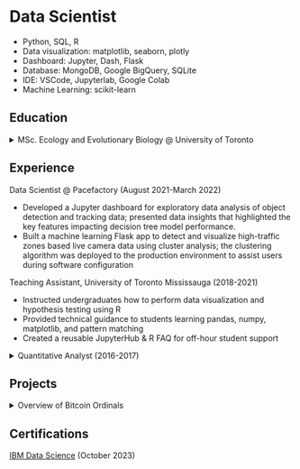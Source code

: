 # Data Scientist
- Python, SQL, R
- Data visualization: matplotlib, seaborn, plotly
- Dashboard: Jupyter, Dash, Flask
- Database: MongoDB, Google BigQuery, SQLite
- IDE: VSCode, Jupyterlab, Google Colab
- Machine Learning: scikit-learn


## Education
<details>
  <summary>MSc. Ecology and Evolutionary Biology @ University of Toronto</summary>

  
  - Optimized wet lab experimental protocols via A/B and multivariate testing
  - Cleaned and transformed relational data for visualization and pattern identification
  - Derived experimental insights using statistical techniques (regression, bootstrap, PCA)
  - Established reproducible data workflows with Bash and Python using Snakemake
  - Processed large-scale simulated resamples using CPU parallel processing for population genetics statistics estimation

    
</details>


## Experience
Data Scientist @ Pacefactory (August 2021-March 2022)
- Developed a Jupyter dashboard for exploratory data analysis of object detection and tracking data; presented data insights that highlighted the key features impacting decision tree model performance.
- Built a machine learning Flask app to detect and visualize high-traffic zones based live camera data using cluster analysis; the clustering algorithm was deployed to the production environment to assist users during software configuration
  
Teaching Assistant, University of Toronto Mississauga (2018-2021)
- Instructed undergraduates how to perform data visualization and hypothesis testing using R
- Provided technical guidance to students learning pandas, numpy, matplotlib, and pattern matching
- Created a reusable JupyterHub & R FAQ for off-hour student support

<details>
  <summary>Quantitative Analyst (2016-2017)</summary>

  
  - Performed literature research to collect and analyze effect size distribution in evolutionary ecology literature

    
</details>  


## Projects
<details>
  <summary>Overview of Bitcoin Ordinals</summary>

  
  [Link](https://btc-ordinal-dashboard.onrender.com/) This on-chain analysis offers an overview of the volume and cost associated with Bitcoin Ordinal inscriptions. The fee estimator was created using a multiple linear regression (R<sup>2</sup>=0.96) to predict the inscription cost based on the anticipated size and quantity of ordinals to be minted.

  
</details>  


## Certifications
[IBM Data Science](https://www.coursera.org/account/accomplishments/specialization/certificate/LZ6FZXCXQKM3) (October 2023)



